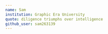 ```yaml
---
name: Sam 
institution: Graphic Era University
quote: diligence triumphs over intelligence
github_user: sam263139
---
```

